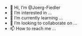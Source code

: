 - 👋 Hi, I’m @Joerg-Fiedler
- 👀 I’m interested in ...
- 🌱 I’m currently learning ...
- 💞️ I’m looking to collaborate on ...
- 📫 How to reach me ...

<!---
Joerg-Fiedler/Joerg-Fiedler is a ✨ special ✨ repository because its `README.md` (this file) appears on your GitHub profile.
You can click the Preview link to take a look at your changes.
--->
